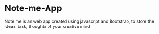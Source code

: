 # Note-me-App
Note me is an web app created using javascript and Bootstrap, to store the ideas, task, thoughts of your creative mind
